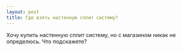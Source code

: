```yaml
---
layout: post 
title: Где взять настенную сплит систему? 
--- 
```

Хочу купить настенную сплит систему, но с магазином никак не определюсь. Что подскажете?
